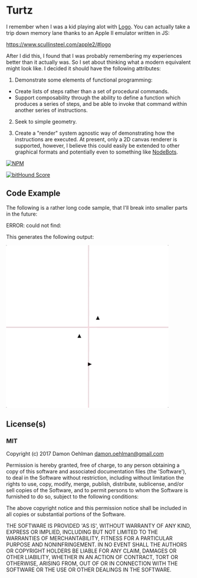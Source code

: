 
# Turtz

I remember when I was a kid playing alot with
[Logo](https://en.wikipedia.org/wiki/Logo_(programming_language)). You can actually
take a trip down memory lane thanks to an Apple II emulator written in JS:

<https://www.scullinsteel.com/apple2/#logo>

After I did this, I found that I was probably remembering my experiences better than
it actually was. So I set about thinking what a modern equivalent might look like. I
decided it should have the following attributes:

1. Demonstrate some elements of functional programming:

- Create lists of steps rather than a set of procedural commands.
- Support composability through the ability to define a function which produces
  a series of steps, and be able to invoke that command within another series of
  instructions.

2. Seek to simple geometry.

3. Create a "render" system agnostic way of demonstrating how the instructions are
 executed. At present, only a 2D canvas renderer is supported, however, I believe
 this could easily be extended to other graphical formats and potentially even to
 something like [NodeBots](http://nodebots.io/).


[![NPM](https://nodei.co/npm/turtz.png)](https://nodei.co/npm/turtz/)

[![bitHound Score](https://www.bithound.io/github/DamonOehlman/turtz/badges/score.svg)](https://www.bithound.io/github/DamonOehlman/turtz) 

## Code Example

The following is a rather long code sample, that I'll break into smaller parts in
the future:

ERROR: could not find: 

This generates the following output:

![](docs/images/turtz-friendly-sample.gif)

## License(s)

### MIT

Copyright (c) 2017 Damon Oehlman <damon.oehlman@gmail.com>

Permission is hereby granted, free of charge, to any person obtaining
a copy of this software and associated documentation files (the
'Software'), to deal in the Software without restriction, including
without limitation the rights to use, copy, modify, merge, publish,
distribute, sublicense, and/or sell copies of the Software, and to
permit persons to whom the Software is furnished to do so, subject to
the following conditions:

The above copyright notice and this permission notice shall be
included in all copies or substantial portions of the Software.

THE SOFTWARE IS PROVIDED 'AS IS', WITHOUT WARRANTY OF ANY KIND,
EXPRESS OR IMPLIED, INCLUDING BUT NOT LIMITED TO THE WARRANTIES OF
MERCHANTABILITY, FITNESS FOR A PARTICULAR PURPOSE AND NONINFRINGEMENT.
IN NO EVENT SHALL THE AUTHORS OR COPYRIGHT HOLDERS BE LIABLE FOR ANY
CLAIM, DAMAGES OR OTHER LIABILITY, WHETHER IN AN ACTION OF CONTRACT,
TORT OR OTHERWISE, ARISING FROM, OUT OF OR IN CONNECTION WITH THE
SOFTWARE OR THE USE OR OTHER DEALINGS IN THE SOFTWARE.
